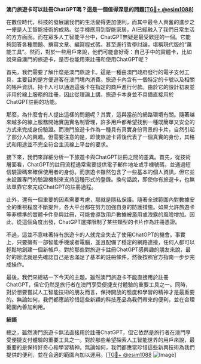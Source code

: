 **澳门旅遊卡可以註冊ChatGPT嗎？這是一個值得深思的問題[[TG💪+ @esim1088](https://t.me/s/esim1088)]**

在數位時代，科技的發展讓我們的生活變得更加便利，而其中最令人興奮的進步之一便是人工智能技術的成熟。從手機應用到智能家居，AI已經融入了我們日常生活的方方面面。而在眾多人工智能平台中，ChatGPT無疑是最受歡迎的一個。它能夠回答各種問題、撰寫文章、編寫程式碼，甚至進行哲學討論，堪稱現代版的“萬能工具”。然而，對於一些用戶來說，他們可能會好奇：自己手中的實體卡，比如說來自澳門的旅遊卡，是否也能用來註冊和使用ChatGPT呢？

首先，我們需要了解什麼是澳門旅遊卡。這是一種由澳門政府發行的電子支付工具，主要目的是方便遊客在澳門境內消費。旅遊卡內含有一個特定的卡號以及相關的帳戶資訊，持卡人可以通過這張卡在指定的商戶進行付款。由於它的設計初衷並非用於線上服務的註冊，因此從理論上講，旅遊卡本身並不具備直接用於ChatGPT註冊的功能。

那麼，為什麼會有人提出這樣的問題呢？其實，這與當前的網路環境有關。隨著越來越多的線上服務開始實施實名制管理，許多用戶都希望找到一種既簡單又安全的方式來完成身份驗證。而澳門旅遊卡作為一種具有真實身份背景的卡片，自然引起了部分人的興趣。但需要注意的是，即使旅遊卡背後代表了一個真實的身份，其格式和用途並不完全符合主流線上平台的要求。

接下來，我們來詳細分析一下旅遊卡與ChatGPT註冊之間的差異。首先，從技術層面看，ChatGPT的註冊流程通常需要提供電子郵件地址或手機號碼，並通過短信驗證碼來確保使用者的身份。而旅遊卡雖然包含了一些基本的個人資訊，但它並未設置專門的驗證機制來支持這種形式的登錄。換句話說，即使你有旅遊卡，也無法單靠它來完成ChatGPT的註冊過程。

此外，還有一個重要的因素需要考慮，那就是隱私保護。隨著全球範圍內對數據安全的重視程度不斷提升，各大平台都在努力加強自身的防護措施。如果允許旅遊卡等非標準的實體卡件參與註冊，可能會導致用戶數據被濫用或洩露的風險增加。因此，從這個角度出發，ChatGPT選擇限制了某些類型的卡片作為註冊憑證。

不過，這並不意味著持有旅遊卡的人就完全失去了使用ChatGPT的機會。事實上，只要擁有一部智能手機或者電腦，並且配備了穩定的網路連接，任何人都可以輕鬆地創建一個新帳戶。對於那些對旅遊卡註冊ChatGPT感興趣的朋友來說，最好的辦法就是先確認自己是否滿足了基本的註冊條件，然後按照官方指南一步步完成操作。

最後，我們來總結一下今天的主題。雖然澳門旅遊卡不能直接用於註冊ChatGPT，但它仍然是旅行者在澳門享受便捷支付體驗的重要工具之一。同時，對於想要嘗試人工智能技術的朋友而言，保持開放的態度和學習的精神才是最重要的。無論如何，我們都應該珍惜這些新穎的科技產品為我們帶來的便利，並在合理範圍內善加利用。

**結語**

總之，雖然澳門旅遊卡無法直接用於註冊ChatGPT，但它依然是旅行者在澳門享受便捷支付體驗的重要工具之一。對於那些希望探索人工智能世界的用戶來說，最重要的是保持好奇心和學習精神。無論如何，我們都應當珍惜這些新興技術為我們提供的便利，並在合適的範圍內加以運用。[[TG💪+ @esim1088](https://t.me/s/esim1088) ![Image](https://i.postimg.cc/4NQfJmqS/Snipaste-2025-05-13-00-14-12.png)]